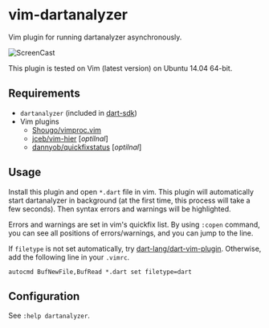 vim-dartanalyzer
================

Vim plugin for running dartanalyzer asynchronously.

![ScreenCast](https://raw.githubusercontent.com/wiki/miyakogi/vim-dartanalyzer/images/screencast1.gif)

This plugin is tested on Vim (latest version) on Ubuntu 14.04 64-bit.

Requirements
------------

- `dartanalyzer` (included in [dart-sdk](https://www.dartlang.org/tools/sdk/))
- Vim plugins
    - [Shougo/vimproc.vim](https://github.com/Shougo/vimproc.vim)
    - [jceb/vim-hier](https://github.com/jceb/vim-hier) [*optilnal*]
    - [dannyob/quickfixstatus](https://github.com/dannyob/quickfixstatus) [*optilnal*]

Usage
-----

Install this plugin and open `*.dart` file in vim.
This plugin will automatically start dartanalyzer in background (at the first time, this process will take a few seconds).
Then syntax errors and warnings will be highlighted.

Errors and warnings are set in vim's quickfix list.
By using `:copen` command, you can see all positions of errors/warnings, and you can jump to the line.

If `filetype` is not set automatically, try [dart-lang/dart-vim-plugin](https://github.com/dart-lang/dart-vim-plugin).
Otherwise, add the following line in your `.vimrc`.

```vim
autocmd BufNewFile,BufRead *.dart set filetype=dart
```

Configuration
-------------

See `:help dartanalyzer`.
